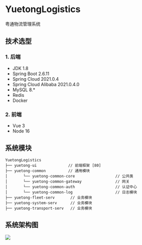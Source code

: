 # YuetongLogistics

粤通物流管理系统

## 技术选型

### 1. 后端

* JDK 1.8
* Spring Boot 2.6.11
* Spring Cloud 2021.0.4
* Spring Cloud Alibaba 2021.0.4.0
* MySQL 8.*
* Redis
* Docker

### 2. 前端

* Vue 3
* Node 16

## 系统模块

~~~
YuetongLogistics
├── yuetong-ui              // 前端框架 [80]
├── yuetong-common          // 通用模块
│       └── yuetong-common-core                  // 公共类
│       └── yuetong-common-gateway               // 网关
│       └── yuetong-common-auth                  // 认证中心
│       └── yuetong-common-log                   // 日志模块
├── yuetong-fleet-serv       // 业务模块
├── yuetong-system-serv      // 业务模块
├── yuetong-transport-serv   // 业务模块
~~~

## 系统架构图

![](https://pic.imgdb.cn/item/64a2671a1ddac507cc9da6b5.jpg)
